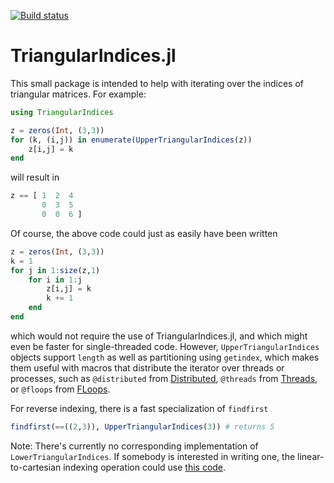 [![Build status](https://github.com/perrutquist/TriangularIndices.jl/workflows/CI/badge.svg)](https://github.com/perrutquist/TriangularIndices.jl/actions)

# TriangularIndices.jl

This small package is intended to help with iterating over the indices of triangular matrices. For example:

```julia
using TriangularIndices

z = zeros(Int, (3,3))
for (k, (i,j)) in enumerate(UpperTriangularIndices(z))
    z[i,j] = k
end
```
will result in 
```julia
z == [ 1  2  4
       0  3  5
       0  0  6 ]
```

Of course, the above code could just as easily have been written
```julia
z = zeros(Int, (3,3))
k = 1
for j in 1:size(z,1)
    for i in 1:j
        z[i,j] = k
        k += 1
    end
end
```
which would not require the use of TriangularIndices.jl, and which might even be faster for single-threaded code. However, `UpperTriangularIndices` objects support `length` as well as partitioning using `getindex`, which makes them
useful with macros that distribute the iterator over threads or processes, such as `@distributed` from [Distributed](https://docs.julialang.org/en/v1/manual/distributed-computing/), `@threads` from [Threads](https://docs.julialang.org/en/v1/manual/multi-threading/), or `@floops` from [FLoops](https://github.com/JuliaFolds/FLoops.jl).

For reverse indexing, there is a fast specialization of `findfirst`
```julia
findfirst(==((2,3)), UpperTriangularIndices(3)) # returns 5
```

Note: There's currently no corresponding implementation of `LowerTriangularIndices`. If somebody is interested in writing one, the linear-to-cartesian indexing operation could use [this code](https://discourse.julialang.org/t/iterating-over-elements-of-upper-triangular-matrix-but-cartesian-indices-are-needed/65498/3).

